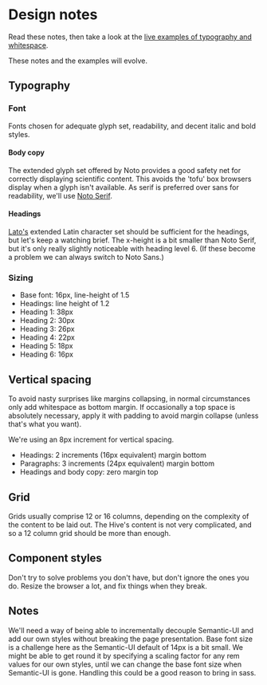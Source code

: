 # Design notes
Read these notes, then take a look at the [live examples of typography and whitespace](./typography-vertical-whitespace-examples.html).

These notes and the examples will evolve.

## Typography

### Font
Fonts chosen for adequate glyph set, readability, and decent italic and bold styles.

#### Body copy
The extended glyph set offered by Noto provides a good safety net for correctly displaying scientific content. This avoids the 'tofu' box browsers display when a glyph isn't available. As serif is preferred over sans for readability, we'll use [Noto Serif](https://fonts.google.com/specimen/Noto+Serif?query=noto+serif).

#### Headings
[Lato's](https://fonts.google.com/specimen/Lato?query=lato) extended Latin character set should be sufficient for the headings, but let's keep a watching brief. The x-height is a bit smaller than Noto Serif, but it's only really slightly noticeable with heading level 6. (If these become a problem we can always switch to Noto Sans.)

### Sizing
- Base font: 16px, line-height of 1.5
- Headings: line height of 1.2
- Heading 1: 38px
- Heading 2: 30px
- Heading 3: 26px
- Heading 4: 22px
- Heading 5: 18px
- Heading 6: 16px


## Vertical spacing
To avoid nasty surprises like margins collapsing, in normal circumstances only add whitespace as bottom margin. If occasionally a top space is absolutely necessary, apply it with padding to avoid margin collapse (unless that's what you want).

We're using an 8px increment for vertical spacing.

- Headings: 2 increments (16px equivalent) margin bottom
- Paragraphs: 3 increments (24px equivalent) margin bottom
- Headings and body copy: zero margin top

## Grid
Grids usually comprise 12 or 16 columns, depending on the complexity of the content to be laid out. The Hive's content is not very complicated, and so a 12 column grid should be more than enough. 

## Component styles
Don't try to solve problems you don't have, but don't ignore the ones you do. Resize the browser a lot, and fix things when they break.

## Notes
We'll need a way of being able to incrementally decouple Semantic-UI and add our own styles without breaking the page presentation. Base font size is a challenge here as the Semantic-UI default of 14px is a bit small. We might be able to get round it by specifying a scaling factor for any rem values for our own styles, until we can change the base font size when Semantic-UI is gone. Handling this could be a good reason to bring in sass.
